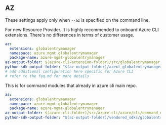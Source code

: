 ## AZ

These settings apply only when `--az` is specified on the command line.

For new Resource Provider. It is highly recommended to onboard Azure CLI extensions. There's no differences in terms of customer usage.

```yaml $(az) && $(target-mode) != 'core'
az:
  extensions: globalentrymanager
  namespace: azure.mgmt.globalentrymanager
  package-name: azure-mgmt-globalentrymanager
az-output-folder: $(azure-cli-extension-folder)/src/globalentrymanager
python-sdk-output-folder: "$(az-output-folder)/azext_globalentrymanager/vendored_sdks/globalentrymanager"
# add additional configuration here specific for Azure CLI
# refer to the faq.md for more details
```

This is for command modules that already in azure cli main repo.

```yaml $(az) && $(target-mode) == 'core'
az:
  extensions: globalentrymanager
  namespace: azure.mgmt.globalentrymanager
  package-name: azure-mgmt-globalentrymanager
az-output-folder: $(azure-cli-folder)/src/azure-cli/azure/cli/command_modules/globalentrymanager
python-sdk-output-folder: "$(az-output-folder)/vendored_sdks/globalentrymanager"
```
